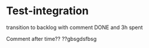 # Test-integration

transition to backlog with comment DONE and 3h spent

Comment after time?? ??gbsgdsfbsg
